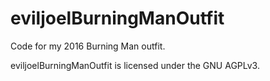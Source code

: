 # eviljoelBurningManOutfit

Code for my 2016 Burning Man outfit.

eviljoelBurningManOutfit is licensed under the GNU AGPLv3.
